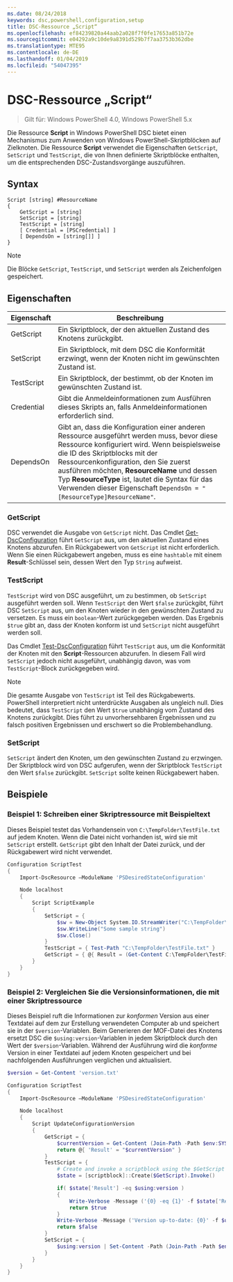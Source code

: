 ```yaml
---
ms.date: 08/24/2018
keywords: dsc,powershell,configuration,setup
title: DSC-Ressource „Script“
ms.openlocfilehash: ef84239820a44aab2a028f7f0fe17653a851b72e
ms.sourcegitcommit: e04292a9c10de9a8391d529b7f7aa3753b362dbe
ms.translationtype: MTE95
ms.contentlocale: de-DE
ms.lasthandoff: 01/04/2019
ms.locfileid: "54047395"
---
```

# <a name="dsc-script-resource"></a>DSC-Ressource „Script“

> Gilt für: Windows PowerShell 4.0, Windows PowerShell 5.x

Die Ressource **Script** in Windows PowerShell DSC bietet einen Mechanismus zum Anwenden von Windows PowerShell-Skriptblöcken auf Zielknoten. Die Ressource **Script** verwendet die Eigenschaften `GetScript`, `SetScript` und `TestScript`, die von Ihnen definierte Skriptblöcke enthalten, um die entsprechenden DSC-Zustandsvorgänge auszuführen.

## <a name="syntax"></a>Syntax

```
Script [string] #ResourceName
{
    GetScript = [string]
    SetScript = [string]
    TestScript = [string]
    [ Credential = [PSCredential] ]
    [ DependsOn = [string[]] ]
}
```

> [!NOTE]
> Die Blöcke `GetScript`, `TestScript`, und `SetScript` werden als Zeichenfolgen gespeichert.

## <a name="properties"></a>Eigenschaften

|Eigenschaft|Beschreibung|
|--------|-----------|
|GetScript|Ein Skriptblock, der den aktuellen Zustand des Knotens zurückgibt.|
|SetScript|Ein Skriptblock, mit dem DSC die Konformität erzwingt, wenn der Knoten nicht im gewünschten Zustand ist.|
|TestScript|Ein Skriptblock, der bestimmt, ob der Knoten im gewünschten Zustand ist.|
|Credential| Gibt die Anmeldeinformationen zum Ausführen dieses Skripts an, falls Anmeldeinformationen erforderlich sind.|
|DependsOn| Gibt an, dass die Konfiguration einer anderen Ressource ausgeführt werden muss, bevor diese Ressource konfiguriert wird. Wenn beispielsweise die ID des Skriptblocks mit der Ressourcenkonfiguration, den Sie zuerst ausführen möchten, **ResourceName** und dessen Typ **ResourceType** ist, lautet die Syntax für das Verwenden dieser Eigenschaft `DependsOn = "[ResourceType]ResourceName"`.

### <a name="getscript"></a>GetScript

DSC verwendet die Ausgabe von `GetScript` nicht. Das Cmdlet [Get-DscConfiguration](/powershell/module/PSDesiredStateConfiguration/Get-DscConfiguration) führt `GetScript` aus, um den aktuellen Zustand eines Knotens abzurufen. Ein Rückgabewert von `GetScript` ist nicht erforderlich. Wenn Sie einen Rückgabewert angeben, muss es eine `hashtable` mit einem **Result**-Schlüssel sein, dessen Wert den Typ `String` aufweist.

### <a name="testscript"></a>TestScript

`TestScript` wird von DSC ausgeführt, um zu bestimmen, ob `SetScript` ausgeführt werden soll. Wenn `TestScript` den Wert `$false` zurückgibt, führt DSC `SetScript` aus, um den Knoten wieder in den gewünschten Zustand zu versetzen. Es muss ein `boolean`-Wert zurückgegeben werden. Das Ergebnis `$true` gibt an, dass der Knoten konform ist und `SetScript` nicht ausgeführt werden soll.

Das Cmdlet [Test-DscConfiguration](/powershell/module/PSDesiredStateConfiguration/Test-DscConfiguration) führt `TestScript` aus, um die Konformität der Knoten mit den **Script**-Ressourcen abzurufen. In diesem Fall wird `SetScript` jedoch nicht ausgeführt, unabhängig davon, was vom `TestScript`-Block zurückgegeben wird.

> [!NOTE]
> Die gesamte Ausgabe von `TestScript` ist Teil des Rückgabewerts. PowerShell interpretiert nicht unterdrückte Ausgaben als ungleich null. Dies bedeutet, dass `TestScript` den Wert `$true` unabhängig vom Zustand des Knotens zurückgibt.
> Dies führt zu unvorhersehbaren Ergebnissen und zu falsch positiven Ergebnissen und erschwert so die Problembehandlung.

### <a name="setscript"></a>SetScript

`SetScript` ändert den Knoten, um den gewünschten Zustand zu erzwingen. Der Skriptblock wird von DSC aufgerufen, wenn der Skriptblock `TestScript` den Wert `$false` zurückgibt. `SetScript` sollte keinen Rückgabewert haben.

## <a name="examples"></a>Beispiele

### <a name="example-1-write-sample-text-using-a-script-resource"></a>Beispiel 1: Schreiben einer Skriptressource mit Beispieltext

Dieses Beispiel testet das Vorhandensein von `C:\TempFolder\TestFile.txt` auf jedem Knoten. Wenn die Datei nicht vorhanden ist, wird sie mit `SetScript` erstellt. `GetScript` gibt den Inhalt der Datei zurück, und der Rückgabewert wird nicht verwendet.

```powershell
Configuration ScriptTest
{
    Import-DscResource –ModuleName 'PSDesiredStateConfiguration'

    Node localhost
    {
        Script ScriptExample
        {
            SetScript = {
                $sw = New-Object System.IO.StreamWriter("C:\TempFolder\TestFile.txt")
                $sw.WriteLine("Some sample string")
                $sw.Close()
            }
            TestScript = { Test-Path "C:\TempFolder\TestFile.txt" }
            GetScript = { @{ Result = (Get-Content C:\TempFolder\TestFile.txt) } }
        }
    }
}
```

### <a name="example-2-compare-version-information-using-a-script-resource"></a>Beispiel 2: Vergleichen Sie die Versionsinformationen, die mit einer Skriptressource

Dieses Beispiel ruft die Informationen zur *konformen* Version aus einer Textdatei auf dem zur Erstellung verwendeten Computer ab und speichert sie in der `$version`-Variablen. Beim Generieren der MOF-Datei des Knotens ersetzt DSC die `$using:version`-Variablen in jedem Skriptblock durch den Wert der `$version`-Variablen. Während der Ausführung wird die *konforme* Version in einer Textdatei auf jedem Knoten gespeichert und bei nachfolgenden Ausführungen verglichen und aktualisiert.

```powershell
$version = Get-Content 'version.txt'

Configuration ScriptTest
{
    Import-DscResource –ModuleName 'PSDesiredStateConfiguration'

    Node localhost
    {
        Script UpdateConfigurationVersion
        {
            GetScript = {
                $currentVersion = Get-Content (Join-Path -Path $env:SYSTEMDRIVE -ChildPath 'version.txt')
                return @{ 'Result' = "$currentVersion" }
            }
            TestScript = {
                # Create and invoke a scriptblock using the $GetScript automatic variable, which contains a string representation of the GetScript.
                $state = [scriptblock]::Create($GetScript).Invoke()

                if( $state['Result'] -eq $using:version )
                {
                    Write-Verbose -Message ('{0} -eq {1}' -f $state['Result'],$using:version)
                    return $true
                }
                Write-Verbose -Message ('Version up-to-date: {0}' -f $using:version)
                return $false
            }
            SetScript = {
                $using:version | Set-Content -Path (Join-Path -Path $env:SYSTEMDRIVE -ChildPath 'version.txt')
            }
        }
    }
}
```